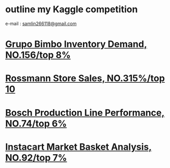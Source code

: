 # outline my Kaggle competition
e-mail : samlin266118@gmail.com <br>


# [Grupo Bimbo Inventory Demand, NO.156/top 8%](https://github.com/f496328mm/kaggle_Grupo_Bimbo_Inventory_Demand)<br>
# [Rossmann Store Sales, NO.315%/top 10](https://github.com/f496328mm/kaggle_Rossmann_Store_Sales)<br>
# [Bosch Production Line Performance, NO.74/top 6%](https://github.com/f496328mm/kaggle_Bosch_Production_Line_Performance)<br>
# [Instacart Market Basket Analysis, NO.92/top 7%](https://github.com/f496328mm/kaggle_Instacart_Market_Basket_Analysis)<br> 






